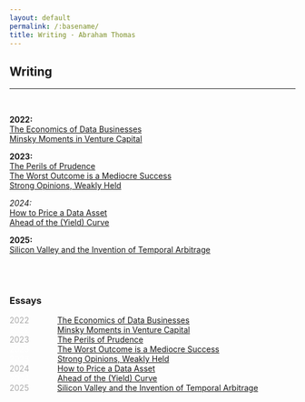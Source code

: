 ```yaml
---
layout: default
permalink: /:basename/
title: Writing · Abraham Thomas
---
```


## Writing

----

<br/>


**2022:**  
[The Economics of Data Businesses](https://pivotal.substack.com/p/economics-of-data-biz)  
[Minsky Moments in Venture Capital](https://pivotal.substack.com/p/minsky-moments-in-venture-capital)  

**2023:**  
[The Perils of Prudence](https://pivotal.substack.com/p/the-perils-of-prudence)  
[The Worst Outcome is a Mediocre Success](https://pivotal.substack.com/p/data-in-the-age-of-ai)  
[Strong Opinions, Weakly Held](https://pivotal.substack.com/p/strong-opinions-weakly-held)  

*2024:*  
[How to Price a Data Asset](https://pivotal.substack.com/p/how-to-price-a-data-asset)  
[Ahead of the (Yield) Curve](https://pivotal.substack.com/p/ahead-of-the-yield-curve)  

**2025:**  
[Silicon Valley and the Invention of Temporal Arbitrage](https://pivotal.substack.com/p/making-markets-in-time)  


<br/>
<br/>


### Essays

<span style="color:#A9A9A9;">2022</span> &emsp;&emsp;&emsp; [The Economics of Data Businesses](https://pivotal.substack.com/p/economics-of-data-biz)   
<span style="color:#FFFFFF;">2022</span> &emsp;&emsp;&emsp; [Minsky Moments in Venture Capital](https://pivotal.substack.com/p/minsky-moments-in-venture-capital)  
<span style="color:#A9A9A9;">2023</span> &emsp;&emsp;&emsp; [The Perils of Prudence](https://pivotal.substack.com/p/the-perils-of-prudence)  
<span style="color:#FFFFFF;">2023</span> &emsp;&emsp;&emsp; [The Worst Outcome is a Mediocre Success](https://pivotal.substack.com/p/data-in-the-age-of-ai)  
<span style="color:#FFFFFF;">2023</span> &emsp;&emsp;&emsp; [Strong Opinions, Weakly Held](https://pivotal.substack.com/p/strong-opinions-weakly-held)     
<span style="color:#A9A9A9;">2024</span> &emsp;&emsp;&emsp; [How to Price a Data Asset](https://pivotal.substack.com/p/how-to-price-a-data-asset)  
<span style="color:#FFFFFF;">2024</span> &emsp;&emsp;&emsp; [Ahead of the (Yield) Curve](https://pivotal.substack.com/p/ahead-of-the-yield-curve)  
<span style="color:#A9A9A9;">2025</span> &emsp;&emsp;&emsp; [Silicon Valley and the Invention of Temporal Arbitrage](https://pivotal.substack.com/p/making-markets-in-time)  




<br/>


<!-- 

<br/>

### Newsletter

I write [Pivotal](https://pivotal.substack.com/about), a newsletter of long-form essays on data, markets, investing, technology, startups and more. It's good -- **[subscribe!](https://pivotal.substack.com/about)**

Here are some recent essays from my newsletter:  

* [The Economics of Data Businesses](https://pivotal.substack.com/p/economics-of-data-biz)  
* [Minsky Moments in Venture Capital](https://pivotal.substack.com/p/minsky-moments-in-venture-capital)  
* [The Perils of Prudence](https://pivotal.substack.com/p/the-perils-of-prudence)  
* [Data in the Age of AI](https://pivotal.substack.com/p/data-in-the-age-of-ai)   
* [The Worst Outcome is a Mediocre Success](https://pivotal.substack.com/p/data-in-the-age-of-ai)  
* [Strong Opinions, Weakly Held](https://pivotal.substack.com/p/strong-opinions-weakly-held)  
* [How to Price a Data Asset](https://pivotal.substack.com/p/how-to-price-a-data-asset)  

<br/>

----

<br/>

### Older Essays

* [Why Can't We Build?](/why-cant-we-build)   
* [The Accidental Investor](/the-accidental-investor)   
* [When Excellence Fails](https://abrahamthomas.info/when-excellence-fails)   
* [A Fine Line Between Stupid and Clever](/a-fine-line-between-stupid-and-clever)  
* [The Goldilocks Theory of Trading Regimes](/two-extremes-of-market-efficiency)  
* [The Two Cultures of Data in Investing](/data-driven-data-informed)  
* [APIs Are Eating the World](/APIs-are-eating-the-world)  
* [So, You Want To Monetize Your Data](/so-you-want-to-monetize-your-data)  

<br/>

----

<br/>

### Threads

* [Invasion!](/invasion)    
* [Alfred Winslow Jones](/alfred-winslow-jones)    
* [Silk Ties and Suckers](/silk-ties)  
* [Aliens Among Us](/aliens)  
* [Software Eats Marxism](/software-eats-marxism)  
* [Explaining Rentec's Returns](/rentecs-returns)  
* [Three Decades of Bond Arbitrage](/bond-arbitrage)  
* [High Frequency Macroeconomics](/covid-19-and-high-frequency-macro)  
* [Pricing Curves for Data](/data-pricing-curves)  
* [How To Be An Excellent Failure](/failure-modes)     
* [COVID as a Quant Factor](/amazon-disney-covid)  

<br/>

----

<br/>

### Projects

* [Abraham's Curated Guide to Japan](https://abrahamthomas.gumroad.com/l/wwrni)  
* [Tracking the COVID-19 Economy in Real Time](/covid-19-and-the-economy)  

<br/>
----

<br/>
<br/>
<br/>




📈 On Markets and Investing 
📡 On Startups and Technology
📚 Anecdotes and Memoirs
📀 All Things Data
🧠 On Thinking Well
⛩️ Japan Guide











*[Viral Dominos and Data Visions](/a-data-framework-for-covid-19)  
How do you fit a flood of (often contradictory) information into a coherent view of the world? A framework for thinking about COVID-19.

*[A Tale of Two Marketplaces: ICE and eBay](/why-might-ice-bid-for-ebay)  
Markets are agog with an unlikely merger rumour: ICE and eBay.  Why might this make sense?  I have thoughts.

-->




<!--
* [Looking Back, Looking Forward](/looking-back-looking-forward) 

* [Investing for Non-Professionals](/investing-for-non-professionals)  

*Guides*  
[14 Days in Japan]()  
[Resources for Startup Founders](asdf)  
[Euro Board Games](sdfa)  
[The Well-Equipped Kitchen](sdf)  

*Book Reviews*  
A Time of Gifts   
The Man Who Knew Infinity  
The Worst Journey in the World  
Cosmos  
Empires of the Word  



*Essays*  
[APIs Are Eating the World](APIs-are-eating-the-world)  
[Being Contrarian Has To Hurt](a-fine-line-between-stupid-and-clever)  
[Data-Driven Versus Data-Informed](data-driven-data-informed)  
[A Data Framework for COVID-19](a-data-framework-for-covid-19)  
[Looking Back, Looking Forward](looking-back-looking-forward)  
[Sterner Stuff](sterner-stuff)  
[A Tale of Two Marketplaces: ICE and eBay](why-might-ice-bid-for-ebay)  
[Two Extremes of Market Efficiency](two-extremes-of-market-efficiency)  
[When Excellence Fails](when-excellence-fails)  

*Threads*  
[Aliens](aliens)  
[Alfred Winslow Jones](alfred-winslow-jones)  
[Bond Arbitrage](bond-arbitrage)  
[Disney and Amazon](amazon-disney-covid)  
[Invasion!](invasion)  
[Failure Modes](failure-modes)  
[Silk Ties](silk-ties)  
[Software Eats Marxism](software-eats-marxism)  

-->


<!--
*Twitter Hits*  
[Invasion!](https://twitter.com/athomasq/status/1289957976749428740)  
[Alfred Winslow Jones](https://twitter.com/athomasq/status/1270765150367363072)  
[Failure Modes](https://twitter.com/athomasq/status/1215685984685383681)
-->


<!--
*Fiction*  
[The Final Solution](asdf)  
-->
